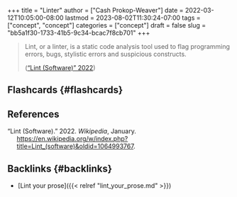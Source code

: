 +++
title = "Linter"
author = ["Cash Prokop-Weaver"]
date = 2022-03-12T10:05:00-08:00
lastmod = 2023-08-02T11:30:24-07:00
tags = ["concept", "concept"]
categories = ["concept"]
draft = false
slug = "bb5a1f30-1733-41b5-9c34-bcac7f8cb701"
+++

> Lint, or a linter, is a static code analysis tool used to flag programming errors, bugs, stylistic errors and suspicious constructs.
>
> (<a href="#citeproc_bib_item_1">“Lint (Software)” 2022</a>)


## Flashcards {#flashcards}

## References

<style>.csl-entry{text-indent: -1.5em; margin-left: 1.5em;}</style><div class="csl-bib-body">
  <div class="csl-entry"><a id="citeproc_bib_item_1"></a>“Lint (Software).” 2022. <i>Wikipedia</i>, January. <a href="https://en.wikipedia.org/w/index.php?title=Lint_(software)&oldid=1064993767">https://en.wikipedia.org/w/index.php?title=Lint_(software)&#38;oldid=1064993767</a>.</div>
</div>


## Backlinks {#backlinks}

-   [Lint your prose]({{< relref "lint_your_prose.md" >}})
